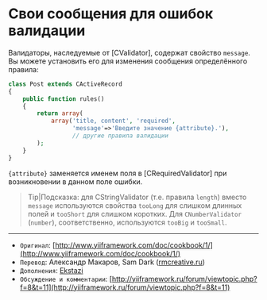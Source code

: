 Свои сообщения для ошибок валидации
===================================

Валидаторы, наследуемые от [CValidator], содержат свойство `message`. Вы можете
установить его для изменения сообщения определённого правила:

```php
class Post extends CActiveRecord
{
    public function rules()
    {
        return array(
            array('title, content', 'required',
                  'message'=>'Введите значение {attribute}.'),
                  // другие правила валидации
        );
    }
}
```

`{attribute}` заменяется именем поля в [CRequiredValidator] при возникновении в данном поле ошибки.

> Tip|Подсказка: для CStringValidator (т.е. правила `length`) вместо `message`
  используются свойства `tooLong` для слишком длинных полей и `tooShort` для
  слишком коротких. Для `CNumberValidator` (`number`), соответственно, используются
  `tooBig` и `tooSmall`.

---
  - `Оригинал`: [http://www.yiiframework.com/doc/cookbook/1/](http://www.yiiframework.com/doc/cookbook/1/)
  - `Перевод`: Александр Макаров, Sam Dark ([rmcreative.ru](http://rmcreative.ru/))
  - `Дополнения`: [Ekstazi](http://yiiframework.ru/forum/memberlist.php?mode=viewprofile&u=548)
  - `Обсуждение и комментарии`: [http://yiiframework.ru/forum/viewtopic.php?f=8&t=11](http://yiiframework.ru/forum/viewtopic.php?f=8&t=11)
